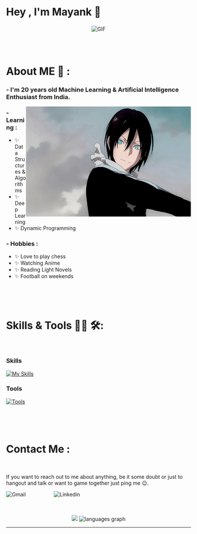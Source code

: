 # Hey , I'm Mayank 👋

<div align="center">
<img hight="300" width="700" alt="GIF" align="center" src="https://github.com/spiritchill/spirit/blob/main/assets/dandadan2.gif">
</div>

</br>
</br>
</br>


# About ME 💬 :

### - I'm 20 years old Machine Learning & Artificial Intelligence Enthusiast from India.

<img height="300" width="450px" alt="GIF" align="right" style="padding-left:0px;" src="https://github.com/spiritchill/spirit/blob/main/assets/yato.gif">

### - Learning :
- ✨ Data Structures & Algorithms
- ✨ Deep Learning
- ✨ Dynamic Programming

### - Hobbies : 
- ✨ Love to play chess
- ✨ Watching Anime
- ✨ Reading Light Novels
- ✨ Football on weekends

</br>
</br>
</br>



# Skills & Tools 👨‍💻 🛠:
</br>

### Skills

[![My Skills](https://skillicons.dev/icons?i=py,go,js,ts,cpp,c,html,css,react,solidity,nodejs,tailwind)](https://skillicons.dev)

### Tools

[![Tools](https://skillicons.dev/icons?i=neovim,vscode,bash,obsidian,notion,apple)](https://skillicons.dev)

</br>
</br>
</br>



# Contact Me :

<p>
 </br>


If you want to reach out to me about anything, be it some doubt or just to hangout and talk or want to game together just ping me 😉.

<a href="mailto:1411mayank@gmail.com">
 <img align="left" alt="Gmail" width="130" hight="100" src="https://github.com/Xx-Ashutosh-xX/Xx-Ashutosh-xX/blob/master/assets/icons/gmail.png" />
</a>
<a href="https://in.linkedin.com/in/mayank-singh-chauhan-64a1ba302">
  <img align="left" alt="Linkedin" width="150" hight="100" src="https://github.com/Xx-Ashutosh-xX/Xx-Ashutosh-xX/blob/master/assets/icons/linkedin.png" />
  
</br>
</br>
</br>
</a>



<p align="center" >  
  <a href="https://github.com/anuraghazra/github-readme-stats">  
<img  src="https://github-readme-stats.vercel.app/api?username=spiritchill&&show_icons=true&theme=radical"/></a>
    <img src="https://github-readme-stats.vercel.app/api/top-langs?username=spiritchill&locale=en&hide_title=false&layout=compact&card_width=320&langs_count=5&theme=dracula&hide_border=false" height="150" alt="languages graph"  />
 
  </p>

*************
